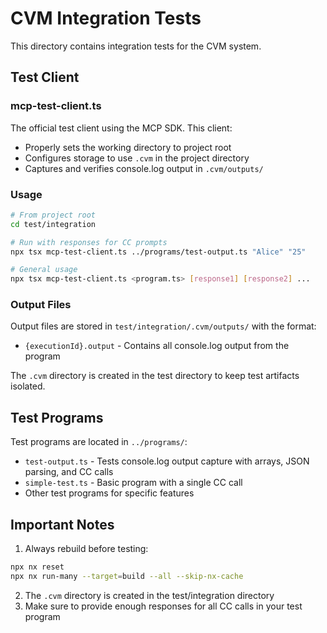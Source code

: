 # CVM Integration Tests

This directory contains integration tests for the CVM system.

## Test Client

### mcp-test-client.ts

The official test client using the MCP SDK. This client:
- Properly sets the working directory to project root
- Configures storage to use `.cvm` in the project directory
- Captures and verifies console.log output in `.cvm/outputs/`

### Usage

```bash
# From project root
cd test/integration

# Run with responses for CC prompts
npx tsx mcp-test-client.ts ../programs/test-output.ts "Alice" "25"

# General usage
npx tsx mcp-test-client.ts <program.ts> [response1] [response2] ...
```

### Output Files

Output files are stored in `test/integration/.cvm/outputs/` with the format:
- `{executionId}.output` - Contains all console.log output from the program

The `.cvm` directory is created in the test directory to keep test artifacts isolated.

## Test Programs

Test programs are located in `../programs/`:
- `test-output.ts` - Tests console.log output capture with arrays, JSON parsing, and CC calls
- `simple-test.ts` - Basic program with a single CC call
- Other test programs for specific features

## Important Notes

1. Always rebuild before testing:
```bash
npx nx reset
npx nx run-many --target=build --all --skip-nx-cache
```

2. The `.cvm` directory is created in the test/integration directory
3. Make sure to provide enough responses for all CC calls in your test program